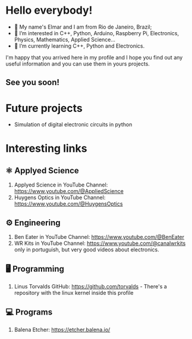 # Hello everybody!

- 👋 My name's Elmar and I am from Rio de Janeiro, Brazil;
- 👀 I’m interested in C++, Python, Arduino, Raspberry Pi, Electronics, Physics, Mathematics, Applied Science...
- 🌱 I’m currently learning C++, Python and Electronics.

I'm happy that you arrived here in my profile and I hope you find out any useful information and you can use them in yours projects.

## See you soon!

# Future projects

- Simulation of digital electronic circuits in python

# Interesting links

## ⚛ Applyed Science

1. Applyed Science in YouTube Channel: https://www.youtube.com/@AppliedScience
1. Huygens Optics in YouTube Channel: https://www.youtube.com/@HuygensOptics

## ⚙ Engineering

1. Ben Eater in YouTube Channel: https://www.youtube.com/@BenEater
2. WR Kits in YouTube Channel: https://www.youtube.com/@canalwrkits only in portuguish, but very good videos about electronics.

## 🖥️ Programming

1. Linus Torvalds GitHub: https://github.com/torvalds - There's a repository with the linux kernel inside this profile

## 💻 Programs

1. Balena Etcher: https://etcher.balena.io/

<!---
ElmarUhl/ElmarUhl is a ✨ special ✨ repository because its `README.md` (this file) appears on your GitHub profile.
You can click the Preview link to take a look at your changes.
--->

